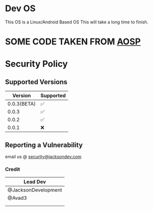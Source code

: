 # Dev OS
This OS is a Linux/Android Based OS This will take a long time to finish.


# SOME CODE TAKEN FROM [AOSP](https://github.com/aosp-mirror)



# Security Policy

## Supported Versions

|   Version  |      Supported     |
| -------    | ------------------ |
| 0.0.3(BETA)| :white_check_mark: |
| 0.0.3      | :white_check_mark: |
| 0.0.2      | :white_check_mark: |
| 0.0.1      | :x:                |

## Reporting a Vulnerability

email us @ security@jacksondev.com 


### Credit
|   Lead Dev         |
|--------------------|
| @JacksonDevelopment|
| @Avad3             |
|                    |
|                    |
